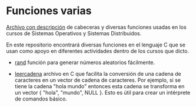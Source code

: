 # Funciones varias

[Archivo con descripción](include.md) de cabeceras y diversas funciones usadas en los cursos de Sistemas Operativos y Sistemas Distribuidos.

En este repositorio encontrará diversas funciones en el lenguaje C que se usan como apoyo en diferentes actividades dentro de los cursos que dicto.

* [rand](rand) función para generar números aleatorios fácilmente.

* [leercadena](leercadena) archivo en C que facilita la conversión de una cadena de caracteres en un vector de cadena de caracteres. Por ejemplo, si se tiene la cadena "hola mundo" entonces esta cadena se transforma en un vector { "hola", "mundo", NULL }. Esto es útil para crear un intérprete de comandos básico.
